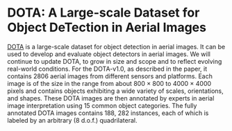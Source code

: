# DOTA: A Large-scale Dataset for Object DeTection in Aerial Images
[DOTA](https://captain-whu.github.io/DOTA/index.html) is a large-scale dataset for object detection in aerial images. It can be used to develop and evaluate object detectors in aerial images. We will continue to update DOTA, to grow in size and scope and to reflect evolving real-world conditions. For the DOTA-v1.0, as described in the paper, it contains 2806 aerial images from different sensors and platforms. Each image is of the size in the range from about 800 × 800 to 4000 × 4000 pixels and contains objects exhibiting a wide variety of scales, orientations, and shapes. These DOTA images are then annotated by experts in aerial image interpretation using 15 common object categories. The fully annotated DOTA images contains 188, 282 instances, each of which is labeled by an arbitrary (8 d.o.f.) quadrilateral.